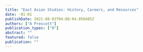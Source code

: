 ```yaml
---
title: "East Asian Studies: History, Careers, and Resources"
date: -01-01
publishDate: 2021-08-03T04:08:04.050485Z
authors: ["A Prescott"]
publication_types: ["0"]
abstract: ""
featured: false
publication: ""
---
```


